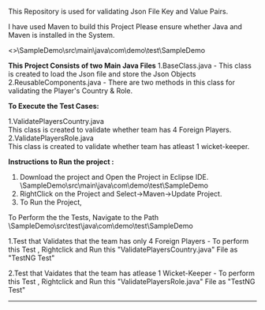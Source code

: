 This Repository is used for validating Json File Key and Value Pairs.


I have used Maven to build this Project
Please ensure whether Java and Maven is installed in the System.

<<Folder Name>>\SampleDemo\src\main\java\com\demo\test\SampleDemo

**This Project Consists of two Main Java Files**
1.BaseClass.java -
  This class is created to load the Json file and store the Json Objects
2.ReusableComponents.java - 
  There are two methods in this class for  validating the Player's Country & Role.
  
**To Execute the Test Cases:**

1.ValidatePlayersCountry.java  
  This class is created to validate whether team has 4 Foreign Players.
2.ValidatePlayersRole.java     
  This class is created to validate whether team has atleast 1 wicket-keeper.


**Instructions to Run the project :**
1. Download the project and Open the Project in Eclipse IDE.
  <Folder Name>\SampleDemo\src\main\java\com\demo\test\SampleDemo
2. RightClick on the Project and Select->Maven->Update Project.
3. To Run the Project, 
  
  To Perform the the Tests, Navigate to the Path
      <Folder Name>\SampleDemo\src\test\java\com\demo\test\SampleDemo
    
  1.Test that Validates that the team has only 4 Foreign Players - 
     To perform this Test , Rightclick and Run this "ValidatePlayersCountry.java" File as "TestNG Test"
  
  2.Test that Vaidates that the team has atlease 1 Wicket-Keeper - 
     To perform this Test , Rightclick and Run this "ValidatePlayersRole.java" File as "TestNG Test"
        
  ********
